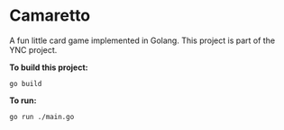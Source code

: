 # Camaretto

A fun little card game implemented in Golang. This project is part of the YNC project.

__To build this project:__

    go build

__To run:__

    go run ./main.go